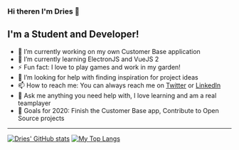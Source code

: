 ### Hi theren I'm Dries 👋

## I'm a Student and Developer!

- 🔭 I’m currently working on my own Customer Base application
- 🌱 I’m currently learning ElectronJS and VueJS 2
- ⚡ Fun fact: I love to play games and work in my garden!
- 🤔 I’m looking for help with finding inspiration for project ideas
- 📫 How to reach me: You can always reach me on [Twitter](https://twitter.com/_droes_) or [LinkedIn](https://www.linkedin.com/in/dries-verelst/)
- 💬 Ask me anything you need help with, I love learning and am a real teamplayer
- :goal_net: Goals for 2020: Finish the Customer Base app, Contribute to Open Source projects

---

[![Dries' GitHub stats](https://github-readme-stats.vercel.app/api?username=DriesVerelst)](https://github.com/anuraghazra/github-readme-stats)
[![My Top Langs](https://github-readme-stats.vercel.app/api/top-langs/?username=DriesVerelst)](https://github.com/anuraghazra/github-readme-stats)
